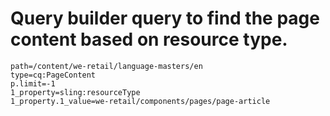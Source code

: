 # Query builder query to find the page content based on resource type.
```
path=/content/we-retail/language-masters/en
type=cq:PageContent
p.limit=-1
1_property=sling:resourceType
1_property.1_value=we-retail/components/pages/page-article
```
